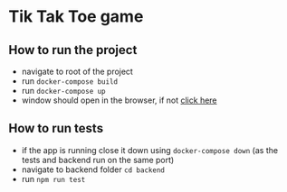 # Tik Tak Toe game 

## How to run the project

* navigate to root of the project
* run `docker-compose build`
* run `docker-compose up`
* window should open in the browser, if not [click here](http://localhost:4554/)

## How to run tests

* if the app is running close it down using `docker-compose down` (as the tests and backend run on the same port)
* navigate to backend folder `cd backend`
* run `npm run test`